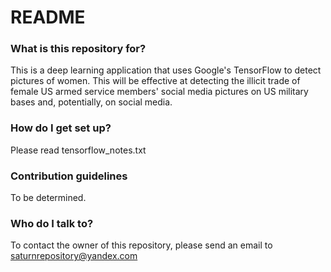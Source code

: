 # README #

### What is this repository for? ###

This is a deep learning application that uses Google's TensorFlow to detect pictures of women.
This will be effective at detecting the illicit trade of female US armed service members'
social media pictures on US military bases and, potentially, on social media.

### How do I get set up? ###

Please read tensorflow_notes.txt

### Contribution guidelines ###

To be determined.

### Who do I talk to? ###

To contact the owner of this repository, please send an email to
saturnrepository@yandex.com

